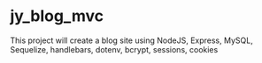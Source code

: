 # jy_blog_mvc
This project will create a blog site using NodeJS, Express, MySQL, Sequelize, handlebars, dotenv, bcrypt, sessions, cookies 
